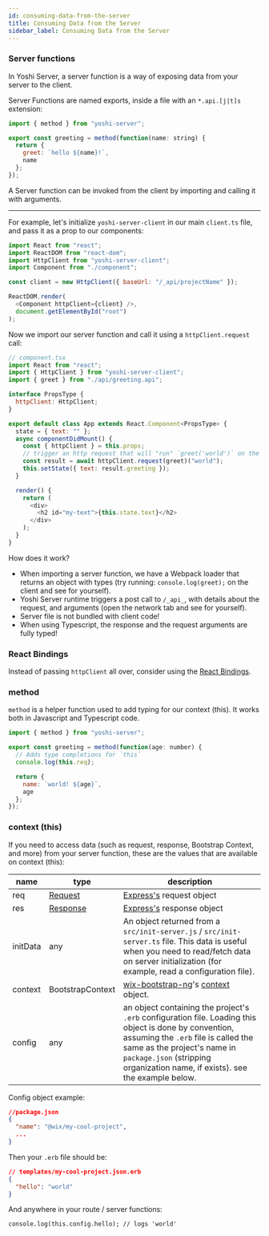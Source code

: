 ```yaml
---
id: consuming-data-from-the-server
title: Consuming Data from the Server
sidebar_label: Consuming Data from the Server
---
```


### Server functions

In Yoshi Server, a server function is a way of exposing data from your server to the client.

Server Functions are named exports, inside a file with an `*.api.[j|t]s` extension:

```js
import { method } from "yoshi-server";

export const greeting = method(function(name: string) {
  return {
    greet: `hello ${name}!`,
    name
  };
});
```

A Server function can be invoked from the client by importing and calling it with arguments.

---

For example, let's initialize `yoshi-server-client` in our main `client.ts` file, and pass it as a prop to our components:

```js
import React from "react";
import ReactDOM from "react-dom";
import HttpClient from "yoshi-server-client";
import Component from "./component";

const client = new HttpClient({ baseUrl: "/_api/projectName" });

ReactDOM.render(
  <Component httpClient={client} />,
  document.getElementById("root")
);
```

Now we import our server function and call it using a `httpClient.request` call:

```js
// component.tsx
import React from "react";
import { HttpClient } from "yoshi-server-client";
import { greet } from "./api/greeting.api";

interface PropsType {
  httpClient: HttpClient;
}

export default class App extends React.Component<PropsType> {
  state = { text: "" };
  async componentDidMount() {
    const { httpClient } = this.props;
    // trigger an http request that will "run" `greet('world')` on the server.
    const result = await httpClient.request(greet)("world");
    this.setState({ text: result.greeting });
  }

  render() {
    return (
      <div>
        <h2 id="my-text">{this.state.text}</h2>
      </div>
    );
  }
}
```

How does it work?

- When importing a server function, we have a Webpack loader that returns an object with types (try running: `console.log(greet);` on the client and see for yourself).
- Yoshi Server runtime triggers a post call to `/_api_`, with details about the request, and arguments (open the network tab and see for yourself).
- Server file is not bundled with client code!
- When using Typescript, the response and the request arguments are fully typed!

### React Bindings

Instead of passing `httpClient` all over, consider using the [React Bindings](react-binding).

### method

`method` is a helper function used to add typing for our context (this). It works both in Javascript and Typescript code.

```js
import { method } from "yoshi-server";

export const greeting = method(function(age: number) {
  // Adds type completions for `this`
  console.log(this.req);

  return {
    name: `world! ${age}`,
    age
  };
});
```

### context (this)

If you need to access data (such as request, response, Bootstrap Context, and more) from your server function, these are the values that are available on context (this):

| name     | type                                                                      | description                                                                                                                                                                                                                                                   |
| -------- | ------------------------------------------------------------------------- | ------------------------------------------------------------------------------------------------------------------------------------------------------------------------------------------------------------------------------------------------------------- |
| req      | [Request](https://github.com/types/express/blob/master/lib/request.d.ts)  | [Express's](http://expressjs.com) request object                                                                                                                                                                                                              |
| res      | [Response](https://github.com/types/express/blob/master/lib/request.d.ts) | [Express's](http://expressjs.com) response object                                                                                                                                                                                                             |
| initData | any                                                                       | An object returned from a `src/init-server.js` / `src/init-server.ts` file. This data is useful when you need to read/fetch data on server initialization (for example, read a configuration file).                                                           |
| context  | BootstrapContext                                                          | [wix-bootstrap-ng](https://github.com/wix-platform/wix-node-platform)'s [context](https://github.com/wix-platform/wix-node-platform/tree/master/bootstrap/wix-bootstrap-ng#context) object.                                                                   |
| config   | any                                                                       | an object containing the project's `.erb` configuration file. Loading this object is done by convention, assuming the `.erb` file is called the same as the project's name in `package.json` (stripping organization name, if exists). see the example below. |

Config object example:

```json
//package.json
{
  "name": "@wix/my-cool-project",
  ...
}
```

Then your `.erb` file should be:

```json
// templates/my-cool-project.json.erb
{
  "hello": "world"
}
```

And anywhere in your route / server functions:

```
console.log(this.config.hello); // logs 'world'
```
